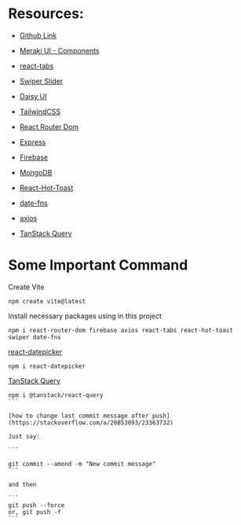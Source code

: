 # Resources:

-   [Github Link](https://github.com/shakilahmedatik/soloSphere-resources/tree/main)

-   [Meraki UI - Components](https://merakiui.com/components)
-   [react-tabs](https://www.npmjs.com/package/react-tabs)
-   [Swiper Slider](https://swiperjs.com/)
-   [Daisy UI](https://daisyui.com/)
-   [TailwindCSS](https://tailwindcss.com/)
-   [React Router Dom](https://reactrouter.com/en/main)
-   [Express](https://expressjs.com/)
-   [Firebase](https://console.firebase.google.com/)
-   [MongoDB](https://www.mongodb.com/)
-   [React-Hot-Toast](https://react-hot-toast.com/)
-   [date-fns](https://date-fns.org/)
-   [axios](https://axios-http.com/docs/intro)
-   [TanStack Query](https://tanstack.com/query/latest)

# Some Important Command

Create Vite

```
npm create vite@latest
```

Install necessary packages using in this project

```
npm i react-router-dom firebase axios react-tabs react-hot-toast swiper date-fns
```

[react-datepicker](https://www.npmjs.com/package/react-datepicker)

```
npm i react-datepicker
```

[TanStack Query](https://tanstack.com/query/latest/docs/framework/react/overview)

````
npm i @tanstack/react-query
```

[how to change last commit message after push](https://stackoverflow.com/a/20853093/23363732)

Just say:

```

git commit --amend -m "New commit message"
```

and then

```
git push --force
or, git push -f
```
````
